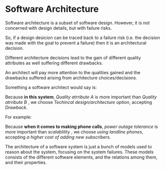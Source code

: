 # Software Architecture

Software architecture is a subset of software design.
However, it is not concerned with design details,
but with failure risks.

So, if a design desicion can be traced back to a failure
risk (i.e. the decision was made with the goal to prevent
a failure) then it is an architectural decision.

Different architecture decisions lead to the gain of
different quality attributes as well suffering
different drawbacks.

An architect will pay more attention to the qualities
gained and the drawbacks suffered arising from architecture choices/decisions. 

Something a software architect would say is:

Because **in this system**,
_Quality atrribute A_ is more important
than _Quality atrribute B_ , 
we choose  _Techincal design/architecture option_, 
accepting _Drawback_.

For example:

Because **when it comes to making phone calls**,
_power outage tolerance_ is more important
than _scalablility_ , 
we choose  _using landline phones_, 
accepting _a higher cost of adding new subscribers_.

The architecture of a software system is just a bunch of models used to reason about the system, focusing on the
system failures. These models consists of the different software elements, and the relations among them, and their properties.


